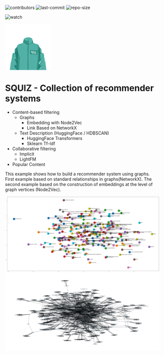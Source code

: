 
![contributors](https://img.shields.io/github/contributors/tesemnikov-av/pelevin-recomendation-bot) ![last-commit](https://img.shields.io/github/last-commit/tesemnikov-av/Pelevin-recomendation-bot) ![repo-size](https://img.shields.io/github/repo-size/tesemnikov-av/Pelevin-recomendation-bot)

![watch](https://img.shields.io/github/watchers/tesemnikov-av/Pelevin-recomendation-bot?style=social) 

<img src="logo.png" width="150"/>

# SQUIZ - Collection of recommender systems

* Content-based filtering
    + Graphs 
        - Embedding with Node2Vec
        - Link Based on NetworkX
    + Text Description (HuggingFace / HDBSCAN)
        - HuggingFace Transformers
        - Sklearn Tf-Idf
* Collaborative filtering
    - Implicit
    - LightFM
* Popular Content

This example shows how to build a recommender system using graphs. First example based on standard relationships in graphs(NetworkX). The second example based on the construction of embeddings at the level of graph vertices (Node2Vec).

<img src="graph1.png" width="1200"/>

<img src="graph2.png" width="1200"/>

